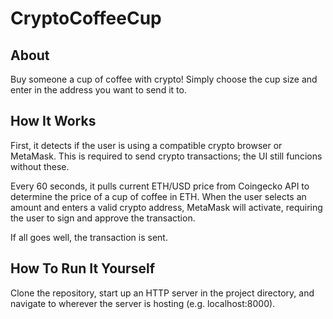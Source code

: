 # CryptoCoffeeCup

## About

Buy someone a cup of coffee with crypto! Simply choose the cup size and enter in the address you want to send it to.

## How It Works

First, it detects if the user is using a compatible crypto browser or MetaMask. This is required to send crypto transactions; the UI still funcions without these.

Every 60 seconds, it pulls current ETH/USD price from Coingecko API to determine the price of a cup of coffee in ETH. When the user selects an amount and enters a valid crypto address, MetaMask will activate, requiring the user to sign and approve the transaction.

If all goes well, the transaction is sent.

## How To Run It Yourself

Clone the repository, start up an HTTP server in the project directory, and navigate to wherever the server is hosting (e.g. localhost:8000).
